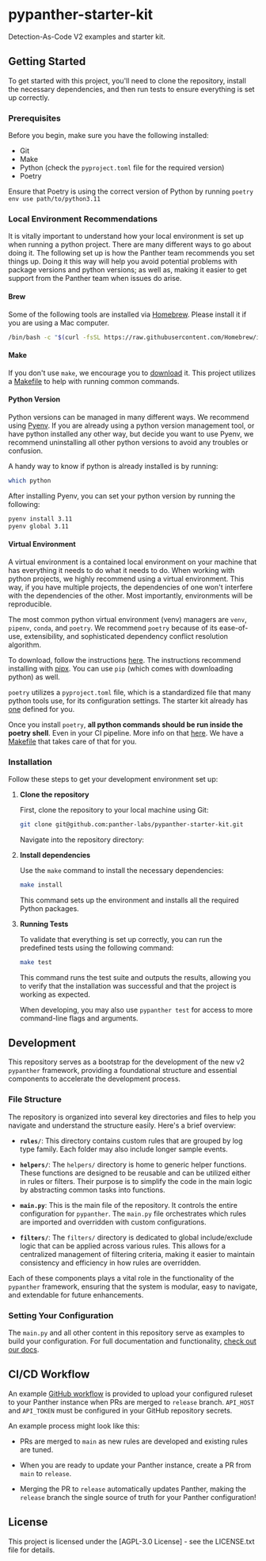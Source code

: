 # pypanther-starter-kit

Detection-As-Code V2 examples and starter kit.

## Getting Started

To get started with this project, you'll need to clone the repository, install the necessary dependencies, and then run tests to ensure everything is set up correctly.

### Prerequisites

Before you begin, make sure you have the following installed:
- Git
- Make
- Python (check the `pyproject.toml` file for the required version)
- Poetry

Ensure that Poetry is using the correct version of Python by running `poetry env use path/to/python3.11`

### Local Environment Recommendations

It is vitally important to understand how your local environment is set up when running a python project.
There are many different ways to go about doing it. 
The following set up is how the Panther team recommends you set things up.
Doing it this way will help you avoid potential problems with package versions and python versions; as well as, making it easier to get support from the Panther team when issues do arise. 

#### Brew

Some of the following tools are installed via [Homebrew](https://brew.sh/). 
Please install it if you are using a Mac computer. 

```bash
/bin/bash -c "$(curl -fsSL https://raw.githubusercontent.com/Homebrew/install/HEAD/install.sh)"
```

#### Make

If you don't use `make`, we encourage you to [download](https://formulae.brew.sh/formula/make) it. 
This project utilizes a [Makefile](./Makefile) to help with running common commands. 

#### Python Version

Python versions can be managed in many different ways.
We recommend using [Pyenv](https://github.com/pyenv/pyenv?tab=readme-ov-file#installation). 
If you are already using a python version management tool, or have python installed any other way, but decide you want to use Pyenv, we recommend uninstalling all other python versions to avoid any troubles or confusion. 

A handy way to know if python is already installed is by running:
```bash
which python
```

After installing Pyenv, you can set your python version by running the following:
```bash
pyenv install 3.11
pyenv global 3.11
```

#### Virtual Environment

A virtual environment is a contained local environment on your machine that has everything it needs to do what it needs to do. 
When working with python projects, we highly recommend using a virtual environment.
This way, if you have multiple projects, the dependencies of one won't interfere with the dependencies of the other. 
Most importantly, environments will be reproducible. 

The most common python virtual environment (venv) managers are `venv`, `pipenv`, `conda`, and `poetry`.
We recommend `poetry` because of its ease-of-use, extensibility, and sophisticated dependency conflict resolution algorithm. 

To download, follow the instructions [here](https://python-poetry.org/docs/).
The instructions recommend installing with [pipx](https://pipx.pypa.io/stable/installation/).
You can use `pip` (which comes with downloading python) as well. 

`poetry` utilizes a `pyproject.toml` file, which is a standardized file that many python tools use, for its configuration settings.
The starter kit already has [one](./pyproject.toml) defined for you. 

Once you install `poetry`, **all python commands should be run inside the poetry shell**. 
Even in your CI pipeline. 
More info on that [here](https://python-poetry.org/docs/basic-usage/#using-your-virtual-environment).
We have a [Makefile](./Makefile) that takes care of that for you.

### Installation

Follow these steps to get your development environment set up:

1. **Clone the repository**

    First, clone the repository to your local machine using Git:

    ```bash
    git clone git@github.com:panther-labs/pypanther-starter-kit.git
    ```

    Navigate into the repository directory:

2. **Install dependencies**

    Use the `make` command to install the necessary dependencies:

    ```bash
    make install
    ```

    This command sets up the environment and installs all the required Python packages.

3. **Running Tests**

    To validate that everything is set up correctly, you can run the predefined tests using the following command:

    ```bash
    make test
    ```

    This command runs the test suite and outputs the results, allowing you to verify that the installation was successful and that the project is working as expected.

    When developing, you may also use `pypanther test` for access to more command-line flags and arguments.

## Development

This repository serves as a bootstrap for the development of the new v2 `pypanther` framework, providing a foundational structure and essential components to accelerate the development process.

### File Structure

The repository is organized into several key directories and files to help you navigate and understand the structure easily. Here's a brief overview:

- **`rules/`**: This directory contains custom rules that are grouped by log type family. Each folder may also include longer sample events.

- **`helpers/`**: The `helpers/` directory is home to generic helper functions. These functions are designed to be reusable and can be utilized either in rules or filters. Their purpose is to simplify the code in the main logic by abstracting common tasks into functions.

- **`main.py`**: This is the main file of the repository. It controls the entire configuration for `pypanther`. The `main.py` file orchestrates which rules are imported and overridden with custom configurations.

- **`filters/`**: The `filters/` directory is dedicated to global include/exclude logic that can be applied across various rules. This allows for a centralized management of filtering criteria, making it easier to maintain consistency and efficiency in how rules are overridden.

Each of these components plays a vital role in the functionality of the `pypanther` framework, ensuring that the system is modular, easy to navigate, and extendable for future enhancements.

### Setting Your Configuration

The `main.py` and all other content in this repository serve as examples to build your configuration. For full documentation and functionality, [check out our docs](https://docs.panther.com/).

## CI/CD Workflow

An example [GitHub workflow](https://github.com/panther-labs/pypanther-starter-kit/blob/main/.github/workflows/upload.yml) is provided to upload your configured ruleset to your Panther instance when PRs are merged to `release` branch.  `API_HOST` and `API_TOKEN` must be configured in your GitHub repository secrets.

An example process might look like this:

- PRs are merged to `main` as new rules are developed and existing rules are tuned.

- When you are ready to update your Panther instance, create a PR from `main` to `release`.

- Merging the PR to `release` automatically updates Panther, making the `release` branch the single source of truth for your Panther configuration!

## License

This project is licensed under the [AGPL-3.0 License] - see the LICENSE.txt file for details.
